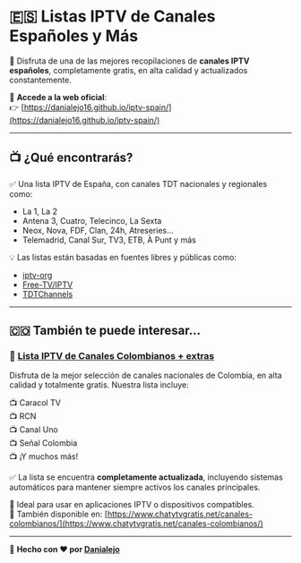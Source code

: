 # 🇪🇸 Listas IPTV de Canales Españoles y Más

🎉 Disfruta de una de las mejores recopilaciones de **canales IPTV españoles**, completamente gratis, en alta calidad y actualizados constantemente.

🔗 **Accede a la web oficial**:  
👉 [https://danialejo16.github.io/iptv-spain/](https://danialejo16.github.io/iptv-spain/)

---

## 📺 ¿Qué encontrarás?

✅ Una lista IPTV de España, con canales TDT nacionales y regionales como:

- La 1, La 2  
- Antena 3, Cuatro, Telecinco, La Sexta  
- Neox, Nova, FDF, Clan, 24h, Atreseries...  
- Telemadrid, Canal Sur, TV3, ETB, À Punt y más

💡 Las listas están basadas en fuentes libres y públicas como:

- [iptv-org](https://github.com/iptv-org/iptv)  
- [Free-TV/IPTV](https://github.com/Free-TV/IPTV/blob/master/lists/spain.md)  
- [TDTChannels](https://www.tdtchannels.com/)

---

## 🇨🇴 También te puede interesar...

### 🎉 [**Lista IPTV de Canales Colombianos** + extras](https://danialejo16.github.io/iptvcolombia/)

Disfruta de la mejor selección de canales nacionales de Colombia, en alta calidad y totalmente gratis. Nuestra lista incluye:

📺 Caracol TV  
📺 RCN  
📺 Canal Uno  
📺 Señal Colombia  
📺 ¡Y muchos más!

✅ La lista se encuentra **completamente actualizada**, incluyendo sistemas automáticos para mantener siempre activos los canales principales.

🔗 Ideal para usar en aplicaciones IPTV o dispositivos compatibles.  
🔗 También disponible en: [https://www.chatytvgratis.net/canales-colombianos/](https://www.chatytvgratis.net/canales-colombianos/)

---

📌 **Hecho con ❤️ por [Danialejo](https://github.com/danialejo16)**
